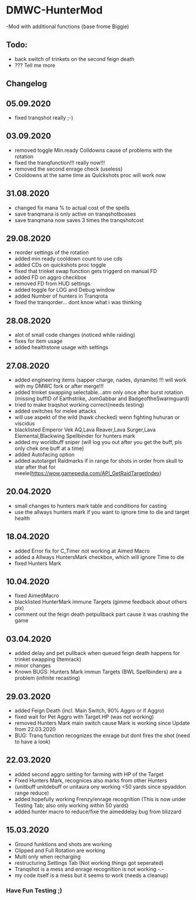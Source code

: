 # DMWC-HunterMod
-Mod with additional functions (base frome Biggie)

## Todo:
 
* back switch of trinkets on the second feign death
* ??? Tell me more

## Changelog

## 05.09.2020

* fixed tranqshot really ;-)

## 03.09.2020

* removed toggle Min.ready Colldowns cause of problems with the rotation
* fixed the tranqfunction!!! really now!!!
* removed the second enrage check (useless)
* Cooldowns at the same time as Quickshots proc will work now

## 31.08.2020

* changed fix mana % to actual cost of the spells
* save tranqmana is only active on tranqshotbosses
* save tranqmana now saves 3 times the tranqshotcost

## 29.08.2020

* reorder settings of the rotation
* added min ready cooldown count to use cds
* added CDs on quickshots proc toggle
* fixed that trinket swap function gets triggerd on manual FD
* added FD on aggro checkbox
* removed FD from HUD settings
* added toggle for LOG and Debug window
* added Number of hunters in Tranqrota
* fixed the tranqorder... dont know what i was thinking

## 28.08.2020

* alot of small code changes (noticed while raiding)
* fixes for item usage
* added healthstone usage with settings

## 27.08.2020

* added engineering items (sapper charge, nades, dynamite) !!! will work with my DMWC fork or after merge!!!
* added trinket swapping selectable...atm only once after burst rotation (missing buffID of Earthstrike, JomGabbar and BadgeoftheSwarmguard) 
* tried to make traqshot working correct(needs testing)
* added switches for melee attacks
* will use aspekt of the wild (hawk checked) wenn fighting huhuran or viscidus
* blacklisted Emperor Vek AQ,Lava Reaver,Lava Surger,Lava Elemental,Blackwing Spellbinder for hunters mark
* added my worldbuff sniper (will log you out after you get the buff, pls only chek one buff at a time)
* added Autofacing option
* added autotarget Raidmarks if in range for shots in order from skull to star after that for meele(https://wow.gamepedia.com/API_GetRaidTargetIndex)

## 20.04.2020

* small changes to hunters mark table and conditions for casting
* use the allways hunters mark if you want to ignore time to die and target health

## 18.04.2020

* added Error fix for C_Timer not working at Aimed Macro
* added a Allways HuntersMark checkbox, which will ignore Time to die
* fixed Hunters Mark

## 10.04.2020

* fixed AimedMacro
* blacklisted HunterMark immune Targets (gimme feedback about others plx)
* comment out the feign death petpullback part cause it was crashing the game

## 03.04.2020

* added delay and pet pullback when queued feign death happens for trinket swapping (Itemrack)
* minor changes
* Known BUGS: Hunters Mark immun Targets (BWL Spellbinders) are a problem (infinite recasting)

## 29.03.2020

* added Feign Death (incl. Main Switch, 90% Aggro or if Aggro)
* fixed wait for Pet Aggro with Target.HP (was not working)
* removed Hunters Mark main switch cause Mark is working since Update from 22.03.2020
* BUG: Tranq function recognizes the enrage but dont fires the shot (need to have a look)

## 22.03.2020

* added second aggro setting for farming with HP of the Target
* Fixed Hunters Mark, recognices also marks from other Hunters
* (unitbuff unitdebuff or unitaura ony working <50 yards since spyaddon range reduce)
* added hopefully working Frenzy/enrage recognition (This is now under Testing Tab; also only working within 50 yards)
* added hunter macro to reduce/fixe the aimeddelay bug from blizzard

## 15.03.2020

* Ground funktions and shots are working
* Clipped and Full Rotation are working
* Multi only when recharging
* restructuring Settings Tab (Not working things got seperated)
* Tranqshot is a mess and enrage recognition is not working -.-
* my code itself is a mess but it seems to work (needs a cleanup)

### Have Fun Testing ;)
